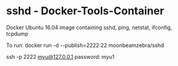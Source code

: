 # sshd - Docker-Tools-Container

Docker Ubuntu 16.04 image containing sshd, ping, netstat, ifconfig, tcpdump

To run:
docker run -d --publish=2222:22 moonbeamzebra/sshd

ssh -p 2222 myu@127.0.0.1
password: myu1
